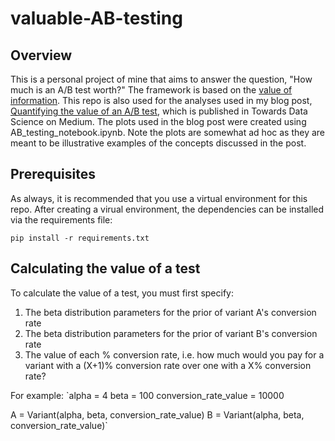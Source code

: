 # valuable-AB-testing

## Overview
This is a personal project of mine that aims to answer the question, "How much is an A/B test worth?" The framework is based on the [value of information](https://en.wikipedia.org/wiki/Value_of_information). This repo is also used for the analyses used in my blog post, [Quantifying the value of an A/B test](https://towardsdatascience.com/quantifying-the-value-of-an-a-b-test-821aecfd2ef), which is published in Towards Data Science on Medium. The plots used in the blog post were created using AB_testing_notebook.ipynb. Note the plots are somewhat ad hoc as they are meant to be illustrative examples of the concepts discussed in the post. 

## Prerequisites
As always, it is recommended that you use a virtual environment for this repo. After creating a virual environment, the dependencies can be installed via the requirements file:

`pip install -r requirements.txt`


## Calculating the value of a test
To calculate the value of a test, you must first specify:
1. The beta distribution parameters for the prior of variant A's conversion rate
2. The beta distribution parameters for the prior of variant B's conversion rate
3. The value of each % conversion rate, i.e. how much would you pay for a variant with a (X+1)% conversion rate over one with a X% conversion rate?

For example:
`alpha = 4
beta = 100
conversion_rate_value = 10000

A = Variant(alpha, beta, conversion_rate_value)
B = Variant(alpha, beta, conversion_rate_value)`


